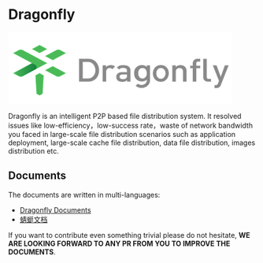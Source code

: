 # Dragonfly

![Dragonfly](./images/logo.png)

Dragonfly is an intelligent P2P based file distribution system. It resolved issues like low-efficiency，low-success rate，waste of network bandwidth you faced in large-scale file distribution scenarios such as application deployment, large-scale cache file distribution, data file distribution, images distribution etc.

## Documents

The documents are written in multi-languages:

* [Dragonfly Documents](en)
* [蜻蜓文档](zh)

If you want to contribute even something trivial please do not hesitate, **WE ARE LOOKING FORWARD TO ANY PR FROM YOU TO IMPROVE THE DOCUMENTS**.
